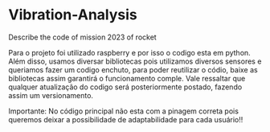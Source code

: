 # Vibration-Analysis
Describe the code of mission 2023 of rocket

Para o projeto foi utilizado raspberry e por isso o codigo esta em python. Além disso, usamos diversar bibliotecas
pois utilizamos diversos sensores e queriamos fazer um codigo enchuto, para poder reutilizar o códio, baixe as bibliotecas assim garantirá o funcionamento comple. Vale ressaltar que qualquer atualização do codigo será posteriormente postado, fazendo assim um versionamento.


Importante:
No código principal não esta com a pinagem correta pois queremos deixar a possibilidade de adaptabilidade para cada usuário!!
